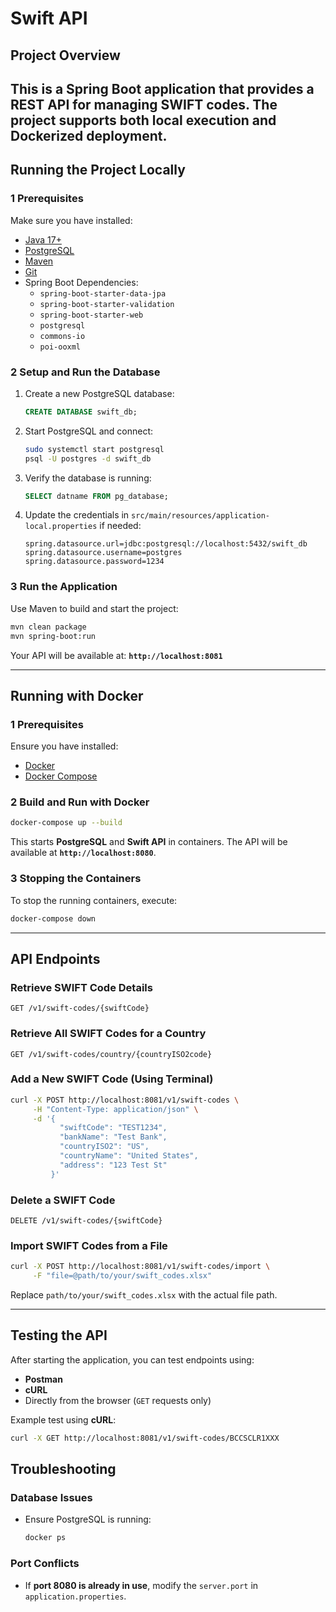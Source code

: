# Swift API

## Project Overview
This is a **Spring Boot application** that provides a REST API for managing SWIFT codes. The project supports both **local execution** and **Dockerized deployment**.
---

## Running the Project Locally
### **1 Prerequisites**
Make sure you have installed:
- [Java 17+](https://adoptopenjdk.net/)
- [PostgreSQL](https://www.postgresql.org/)
- [Maven](https://maven.apache.org/)
- [Git](https://git-scm.com/)
- Spring Boot Dependencies:
  - `spring-boot-starter-data-jpa`
  - `spring-boot-starter-validation`
  - `spring-boot-starter-web`
  - `postgresql`
  - `commons-io`
  - `poi-ooxml`
 
### **2 Setup and Run the Database**
1. Create a new PostgreSQL database:
   ```sql
   CREATE DATABASE swift_db;
   ```
2. Start PostgreSQL and connect:
   ```bash
   sudo systemctl start postgresql
   psql -U postgres -d swift_db
   ```
3. Verify the database is running:
   ```sql
   SELECT datname FROM pg_database;
   ```
4. Update the credentials in `src/main/resources/application-local.properties` if needed:
   ```properties
   spring.datasource.url=jdbc:postgresql://localhost:5432/swift_db
   spring.datasource.username=postgres
   spring.datasource.password=1234
   ```

### **3 Run the Application**
Use Maven to build and start the project:
```bash
mvn clean package
mvn spring-boot:run
```
Your API will be available at: **`http://localhost:8081`**

---

## Running with Docker
### **1 Prerequisites**
Ensure you have installed:
- [Docker](https://www.docker.com/)
- [Docker Compose](https://docs.docker.com/compose/install/)

### **2 Build and Run with Docker**
```bash
docker-compose up --build
```
This starts **PostgreSQL** and **Swift API** in containers. The API will be available at **`http://localhost:8080`**.

### **3 Stopping the Containers**
To stop the running containers, execute:
```bash
docker-compose down
```

---

## API Endpoints
### **Retrieve SWIFT Code Details**
```http
GET /v1/swift-codes/{swiftCode}
```

### **Retrieve All SWIFT Codes for a Country**
```http
GET /v1/swift-codes/country/{countryISO2code}
```

### **Add a New SWIFT Code** (Using Terminal)
```bash
curl -X POST http://localhost:8081/v1/swift-codes \
     -H "Content-Type: application/json" \
     -d '{
           "swiftCode": "TEST1234",
           "bankName": "Test Bank",
           "countryISO2": "US",
           "countryName": "United States",
           "address": "123 Test St"
         }'
```
### **Delete a SWIFT Code**
```http
DELETE /v1/swift-codes/{swiftCode}
```

### **Import SWIFT Codes from a File**
```bash
curl -X POST http://localhost:8081/v1/swift-codes/import \
     -F "file=@path/to/your/swift_codes.xlsx"
```
Replace `path/to/your/swift_codes.xlsx` with the actual file path.

---
## Testing the API
After starting the application, you can test endpoints using:
- **Postman**
- **cURL**
- Directly from the browser (`GET` requests only)

Example test using **cURL**:
```bash
curl -X GET http://localhost:8081/v1/swift-codes/BCCSCLR1XXX
```

## Troubleshooting
### **Database Issues**
- Ensure PostgreSQL is running:
  ```bash
  docker ps
  ```

### **Port Conflicts**
- If **port 8080 is already in use**, modify the `server.port` in `application.properties`.



